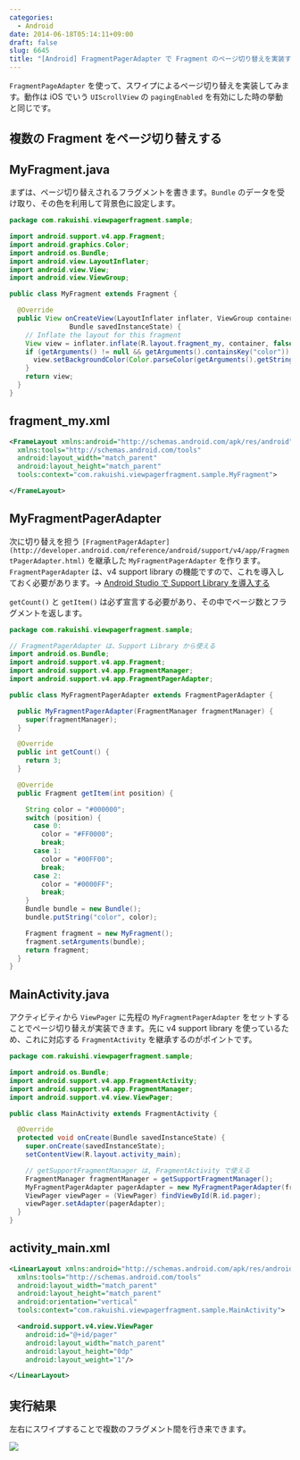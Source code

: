 ```yaml
---
categories:
  - Android
date: 2014-06-18T05:14:11+09:00
draft: false
slug: 6645
title: "[Android] FragmentPagerAdapter で Fragment のページ切り替えを実装する"
---
```


`FragmentPageAdapter` を使って、スワイプによるページ切り替えを実装してみます。動作は iOS でいう `UIScrollView` の `pagingEnabled` を有効にした時の挙動と同じです。

## 複数の Fragment をページ切り替えする

## MyFragment.java

まずは、ページ切り替えされるフラグメントを書きます。`Bundle` のデータを受け取り、その色を利用して背景色に設定します。

```java
package com.rakuishi.viewpagerfragment.sample;

import android.support.v4.app.Fragment;
import android.graphics.Color;
import android.os.Bundle;
import android.view.LayoutInflater;
import android.view.View;
import android.view.ViewGroup;

public class MyFragment extends Fragment {

  @Override
  public View onCreateView(LayoutInflater inflater, ViewGroup container,
               Bundle savedInstanceState) {
    // Inflate the layout for this fragment
    View view = inflater.inflate(R.layout.fragment_my, container, false);
    if (getArguments() != null && getArguments().containsKey("color")) {
      view.setBackgroundColor(Color.parseColor(getArguments().getString("color")));
    }
    return view;
  }
}
```

## fragment_my.xml

```xml
<FrameLayout xmlns:android="http://schemas.android.com/apk/res/android"
  xmlns:tools="http://schemas.android.com/tools"
  android:layout_width="match_parent"
  android:layout_height="match_parent"
  tools:context="com.rakuishi.viewpagerfragment.sample.MyFragment">

</FrameLayout>
```

## MyFragmentPagerAdapter

次に切り替えを担う `[FragmentPagerAdapter](http://developer.android.com/reference/android/support/v4/app/FragmentPagerAdapter.html)` を継承した `MyFragmentPagerAdapter` を作ります。`FragmentPagerAdapter` は、v4 support library の機能ですので、これを導入しておく必要があります。&rarr; [Android Studio で Support Library を導入する](http://rakuishi.com/archives/6609)

`getCount()` と `getItem()` は必ず宣言する必要があり、その中でページ数とフラグメントを返します。

```java
package com.rakuishi.viewpagerfragment.sample;

// FragmentPagerAdapter は、Support Library から使える
import android.os.Bundle;
import android.support.v4.app.Fragment;
import android.support.v4.app.FragmentManager;
import android.support.v4.app.FragmentPagerAdapter;

public class MyFragmentPagerAdapter extends FragmentPagerAdapter {

  public MyFragmentPagerAdapter(FragmentManager fragmentManager) {
    super(fragmentManager);
  }

  @Override
  public int getCount() {
    return 3;
  }

  @Override
  public Fragment getItem(int position) {

    String color = "#000000";
    switch (position) {
      case 0:
        color = "#FF0000";
        break;
      case 1:
        color = "#00FF00";
        break;
      case 2:
        color = "#0000FF";
        break;
    }
    Bundle bundle = new Bundle();
    bundle.putString("color", color);

    Fragment fragment = new MyFragment();
    fragment.setArguments(bundle);
    return fragment;
  }
}
```

## MainActivity.java

アクティビティから `ViewPager` に先程の `MyFragmentPagerAdapter` をセットすることでページ切り替えが実装できます。先に v4 support library を使っているため、これに対応する `FragmentActivity` を継承するのがポイントです。

```java
package com.rakuishi.viewpagerfragment.sample;

import android.os.Bundle;
import android.support.v4.app.FragmentActivity;
import android.support.v4.app.FragmentManager;
import android.support.v4.view.ViewPager;

public class MainActivity extends FragmentActivity {

  @Override
  protected void onCreate(Bundle savedInstanceState) {
    super.onCreate(savedInstanceState);
    setContentView(R.layout.activity_main);

    // getSupportFragmentManager は, FragmentActivity で使える
    FragmentManager fragmentManager = getSupportFragmentManager();
    MyFragmentPagerAdapter pagerAdapter = new MyFragmentPagerAdapter(fragmentManager);
    ViewPager viewPager = (ViewPager) findViewById(R.id.pager);
    viewPager.setAdapter(pagerAdapter);
  }
}
```

## activity_main.xml

```xml
<LinearLayout xmlns:android="http://schemas.android.com/apk/res/android"
  xmlns:tools="http://schemas.android.com/tools"
  android:layout_width="match_parent"
  android:layout_height="match_parent"
  android:orientation="vertical"
  tools:context="com.rakuishi.viewpagerfragment.sample.MainActivity">

  <android.support.v4.view.ViewPager
    android:id="@+id/pager"
    android:layout_width="match_parent"
    android:layout_height="0dp"
    android:layout_weight="1"/>

</LinearLayout>
```

## 実行結果

左右にスワイプすることで複数のフラグメント間を行き来できます。

![](/images/2014/06/6645_1.png)
